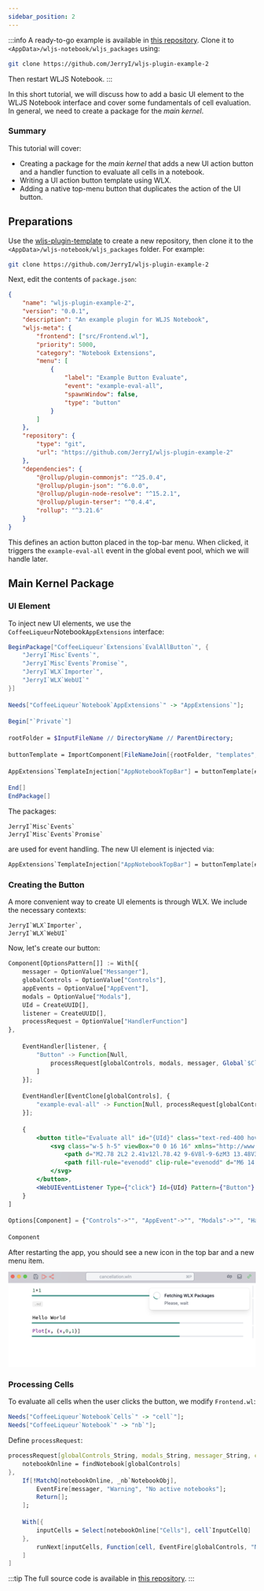 ```yaml
---
sidebar_position: 2
---
```



:::info
A ready-to-go example is available in [this repository](https://github.com/JerryI/wljs-plugin-example-2). Clone it to `<AppData>/wljs-notebook/wljs_packages` using:

```bash
git clone https://github.com/JerryI/wljs-plugin-example-2
```

Then restart WLJS Notebook.
:::

In this short tutorial, we will discuss how to add a basic UI element to the WLJS Notebook interface and cover some fundamentals of cell evaluation. In general, we need to create a package for the *main kernel*.

### Summary
This tutorial will cover:
- Creating a package for the *main kernel* that adds a new UI action button and a handler function to evaluate all cells in a notebook.
- Writing a UI action button template using WLX.
- Adding a native top-menu button that duplicates the action of the UI button.

## Preparations
Use the [wljs-plugin-template](https://github.com/JerryI/wljs-plugin-template) to create a new repository, then clone it to the `<AppData>/wljs-notebook/wljs_packages` folder. For example:

```bash
git clone https://github.com/JerryI/wljs-plugin-example-2
```

Next, edit the contents of `package.json`:

```json title="package.json"
{
    "name": "wljs-plugin-example-2",
    "version": "0.0.1",
    "description": "An example plugin for WLJS Notebook",
    "wljs-meta": {
        "frontend": ["src/Frontend.wl"],
        "priority": 5000,
        "category": "Notebook Extensions",
        "menu": [
            {
                "label": "Example Button Evaluate",
                "event": "example-eval-all",
                "spawnWindow": false,
                "type": "button"
            }
        ]
    },
    "repository": {
        "type": "git",
        "url": "https://github.com/JerryI/wljs-plugin-example-2"
    },
    "dependencies": {
        "@rollup/plugin-commonjs": "^25.0.4",
        "@rollup/plugin-json": "^6.0.0",
        "@rollup/plugin-node-resolve": "^15.2.1",
        "@rollup/plugin-terser": "^0.4.4",
        "rollup": "^3.21.6"
    }
}
```

This defines an action button placed in the top-bar menu. When clicked, it triggers the `example-eval-all` event in the global event pool, which we will handle later.

## Main Kernel Package

### UI Element
To inject new UI elements, we use the `CoffeeLiqueur`Notebook`AppExtensions` interface:

```mathematica title="src/Frontend.wl"
BeginPackage["CoffeeLiqueur`Extensions`EvalAllButton`", {
    "JerryI`Misc`Events`",
    "JerryI`Misc`Events`Promise`",
    "JerryI`WLX`Importer`",
    "JerryI`WLX`WebUI`"
}]

Needs["CoffeeLiqueur`Notebook`AppExtensions`" -> "AppExtensions`"];

Begin["`Private`"]

rootFolder = $InputFileName // DirectoryName // ParentDirectory;

buttonTemplate = ImportComponent[FileNameJoin[{rootFolder, "templates", "Button.wlx"}]];

AppExtensions`TemplateInjection["AppNotebookTopBar"] = buttonTemplate[##, "HandlerFunction" -> processRequest]&;

End[]
EndPackage[]
```

The packages:

```
JerryI`Misc`Events`
JerryI`Misc`Events`Promise`
```

are used for event handling. The new UI element is injected via:

```mathematica
AppExtensions`TemplateInjection["AppNotebookTopBar"] = buttonTemplate[##, "HandlerFunction" -> processRequest]&;
```

### Creating the Button
A more convenient way to create UI elements is through WLX. We include the necessary contexts:

```
JerryI`WLX`Importer`,
JerryI`WLX`WebUI`
```

Now, let's create our button:

```jsx title="templates/Button.wlx"
Component[OptionsPattern[]] := With[{
    messager = OptionValue["Messanger"], 
    globalControls = OptionValue["Controls"], 
    appEvents = OptionValue["AppEvent"], 
    modals = OptionValue["Modals"],
    UId = CreateUUID[],
    listener = CreateUUID[],
    processRequest = OptionValue["HandlerFunction"]
},

    EventHandler[listener, {
        "Button" -> Function[Null,
            processRequest[globalControls, modals, messager, Global`$Client (*`*)]
        ]
    }];

    EventHandler[EventClone[globalControls], {
        "example-eval-all" -> Function[Null, processRequest[globalControls, modals, messager, Global`$Client (*`*)]]
    }];

    {
        <button title="Evaluate all" id="{UId}" class="text-red-400 hover:bg-gray-50 dark:hover:bg-gray-700 rounded-md w-6 h-6">
            <svg class="w-5 h-5" viewBox="0 0 16 16" xmlns="http://www.w3.org/2000/svg" fill="currentColor">
                <path d="M2.78 2L2 2.41v12l.78.42 9-6V8l-9-6zM3 13.48V3.35l7.6 5.07L3 13.48z"/>
                <path fill-rule="evenodd" clip-rule="evenodd" d="M6 14.683l8.78-5.853V8L6 2.147V3.35l7.6 5.07L6 13.48v1.203z"/>
            </svg>
        </button>,
        <WebUIEventListener Type={"click"} Id={UId} Pattern={"Button"} Event={listener} /> 
    }
]

Options[Component] = {"Controls"->"", "AppEvent"->"", "Modals"->"", "HandlerFunction" -> Print};

Component
```

After restarting the app, you should see a new icon in the top bar and a new menu item.

![](./../../../../Screenshot%202025-02-09%20at%2018.04.45.png)

### Processing Cells
To evaluate all cells when the user clicks the button, we modify `Frontend.wl`:

```mathematica
Needs["CoffeeLiqueur`Notebook`Cells`" -> "cell`"];
Needs["CoffeeLiqueur`Notebook`" -> "nb`"];
```

Define `processRequest`:

```mathematica
processRequest[globalControls_String, modals_String, messager_String, client_] := With[{
    notebookOnline = findNotebook[globalControls]
},
    If[!MatchQ[notebookOnline, _nb`NotebookObj], 
        EventFire[messager, "Warning", "No active notebooks"];
        Return[];
    ];
    
    With[{
        inputCells = Select[notebookOnline["Cells"], cell`InputCellQ]
    },
        runNext[inputCells, Function[cell, EventFire[globalControls, "NotebookCellEvaluate", cell]]]
    ]
]
```

:::tip
The full source code is available in [this repository](https://github.com/JerryI/wljs-plugin-example-2).
:::
